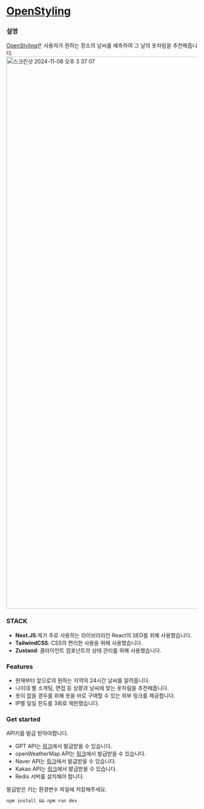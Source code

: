 # [OpenStyling](https://openstyling.r-e.kr/)

### 설명

[OpenStyling](https://openstyling.r-e.kr/)은 사용자가 원하는 장소의 날씨를 예측하여 그 날의 옷차림을 추천해줍니다.
<img width="1455" alt="스크린샷 2024-11-08 오후 3 37 07" src="https://github.com/user-attachments/assets/ef7e8679-f090-4859-97db-0e00c5a003cd">

### STACK

- **Next.JS**:제가 주로 사용하는 라이브러리인 React의 SEO를 위해 사용했습니다.
- **TailwindCSS**: CSS의 편리한 사용을 위해 사용했습니다.
- **Zustand**: 클라이언트 컴포넌트의 상태 관리를 위해 사용했습니다.

### Features

- 현재부터 앞으로의 원하는 지역의 24시간 날씨를 알려줍니다.
- 나이대 별 소개팅, 면접 등 상황과 날씨에 맞는 옷차림을 추천해줍니다.
- 옷이 없을 경우를 위해 옷을 바로 구매할 수 있는 외부 링크를 제공합니다.
- IP별 일일 한도를 3회로 제한했습니다.

### Get started

API키를 발급 받아야합니다.

- GPT API는 [링크](https://openai.com/index/openai-api/)에서 발급받을 수 있습니다.
- openWeatherMap API는 [링크](https://openweathermap.org/)에서 발급받을 수 있습니다.
- Naver API는 [링크](https://developers.naver.com/main/)에서 발급받을 수 있습니다.
- Kakao API는 [링크](https://developers.kakao.com/)에서 발급받을 수 있습니다.
- Redis 서버를 설치해야 합니다.

발급받은 키는 환경변수 파일에 저장해주세요.

```
npm install && npm run dev
```
